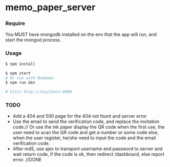 # memo_paper_server

### Require
You MUST have mongodb installed on the env that the app will run, and start the mongod process.

### Usage

```sh
$ npm install
```

```sh
$ npm start
# Or run with Nodemon
$ npm run dev

# Visit http://localhost:8000
```

### TODO

- Add a 404 and 500 page for the 404 not fount and server error
- Use the email to send the verification code, and replace the invitation code.// Or use the ink paper display the QR code when the first use, the user need to scan the QR code and get a number or some code else, when the user register, he/she need to input the code and the email verification code.
- After md5, use ajex to transport username and password to server and wait return code, if the code is ok, then redirect /dashboard, else report error. //DONE
